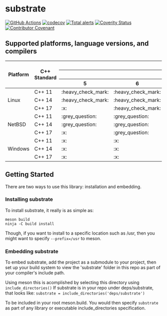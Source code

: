 # substrate
[![GitHub Actions](https://github.com/bad-alloc-heavy-industries/substrate/workflows/GitHub%20Actions/badge.svg)](https://github.com/bad-alloc-heavy-industries/substrate/actions)
[![codecov](https://codecov.io/gh/bad-alloc-heavy-industries/substrate/branch/master/graph/badge.svg)](https://codecov.io/gh/bad-alloc-heavy-industries/substrate)
[![Total alerts](https://img.shields.io/lgtm/alerts/g/bad-alloc-heavy-industries/substrate.svg?logo=lgtm&logoWidth=18)](https://lgtm.com/projects/g/bad-alloc-heavy-industries/substrate/alerts/)
[![Coverity Status](https://scan.coverity.com/projects/20662/badge.svg)](https://scan.coverity.com/projects/substrate)
[![Contributor Covenant](https://img.shields.io/badge/Contributor%20Covenant-v2.0%20adopted-ff69b4.svg)](code_of_conduct.md)

## Supported platforms, language versions, and compilers
<table>
    <thead>
        <tr>
            <th rowspan="3">Platform</th>
            <th rowspan="3">C++ Standard</th>
            <th colspan="11">Compiler</th>
        </tr>
        <tr>
            <th colspan="5">G++</th>
            <th colspan="5">Clang</th>
            <th colspan="1">MSVC</th>
        </tr>
        <tr>
            <th>5</th>
            <th>6</th>
            <th>7</th>
            <th>8</th>
            <th>9</th>
            <th>5</th>
            <th>6</th>
            <th>7</th>
            <th>8</th>
            <th>9</th>
            <th>14.11</th>
        </tr>
    </thead>
    <tbody>
      <tr>
        <td rowspan="3">Linux</td>
        <td>C++ 11</td>
        <td>:heavy_check_mark:</td>
        <td>:heavy_check_mark:</td>
        <td>:heavy_check_mark:</td>
        <td>:heavy_check_mark:</td>
        <td>:heavy_check_mark:</td>
        <td>:heavy_check_mark:</td>
        <td>:heavy_check_mark:</td>
        <td>:heavy_check_mark:</td>
        <td>:heavy_check_mark:</td>
        <td>:heavy_check_mark:</td>
        <td>:x:</td>
      </tr>
      <tr>
        <td>C++ 14</td>
        <td>:heavy_check_mark:</td>
        <td>:heavy_check_mark:</td>
        <td>:heavy_check_mark:</td>
        <td>:heavy_check_mark:</td>
        <td>:heavy_check_mark:</td>
        <td>:heavy_check_mark:</td>
        <td>:heavy_check_mark:</td>
        <td>:heavy_check_mark:</td>
        <td>:heavy_check_mark:</td>
        <td>:heavy_check_mark:</td>
        <td>:x:</td>
      </tr>
      <tr>
        <td>C++ 17</td>
        <td>:x:</td>
        <td>:heavy_check_mark:</td>
        <td>:heavy_check_mark:</td>
        <td>:heavy_check_mark:</td>
        <td>:heavy_check_mark:</td>
        <td>:heavy_check_mark:</td>
        <td>:heavy_check_mark:</td>
        <td>:heavy_check_mark:</td>
        <td>:heavy_check_mark:</td>
        <td>:heavy_check_mark:</td>
        <td>:x:</td>
      </tr>
      <tr>
        <td rowspan="3">NetBSD</td>
        <td>C++ 11</td>
        <td>:grey_question:</td>
        <td>:grey_question:</td>
        <td>:heavy_check_mark:</td>
        <td>:grey_question:</td>
        <td>:grey_question:</td>
        <td>:grey_question:</td>
        <td>:grey_question:</td>
        <td>:grey_question:</td>
        <td>:grey_question:</td>
        <td>:grey_question:</td>
        <td>:x:</td>
      </tr>
      <tr>
        <td>C++ 14</td>
        <td>:grey_question:</td>
        <td>:grey_question:</td>
        <td>:heavy_check_mark:</td>
        <td>:grey_question:</td>
        <td>:grey_question:</td>
        <td>:grey_question:</td>
        <td>:grey_question:</td>
        <td>:grey_question:</td>
        <td>:grey_question:</td>
        <td>:grey_question:</td>
        <td>:x:</td>
      </tr>
      <tr>
        <td>C++ 17</td>
        <td>:x:</td>
        <td>:grey_question:</td>
        <td>:heavy_check_mark:</td>
        <td>:grey_question:</td>
        <td>:grey_question:</td>
        <td>:grey_question:</td>
        <td>:grey_question:</td>
        <td>:grey_question:</td>
        <td>:grey_question:</td>
        <td>:grey_question:</td>
        <td>:x:</td>
      </tr>
      <tr>
       <td rowspan="3">Windows</td>
        <td>C++ 11</td>
        <td>:x:</td>
        <td>:x:</td>
        <td>:x:</td>
        <td>:x:</td>
        <td>:x:</td>
        <td>:x:</td>
        <td>:x:</td>
        <td>:x:</td>
        <td>:x:</td>
        <td>:x:</td>
        <td>:grey_question:</td>
      </tr>
      <tr>
        <td>C++ 14</td>
        <td>:x:</td>
        <td>:x:</td>
        <td>:x:</td>
        <td>:x:</td>
        <td>:x:</td>
        <td>:x:</td>
        <td>:x:</td>
        <td>:x:</td>
        <td>:x:</td>
        <td>:x:</td>
        <td>:grey_question:</td>
      </tr>
      <tr>
        <td>C++ 17</td>
        <td>:x:</td>
        <td>:x:</td>
        <td>:x:</td>
        <td>:x:</td>
        <td>:x:</td>
        <td>:x:</td>
        <td>:x:</td>
        <td>:x:</td>
        <td>:x:</td>
        <td>:x:</td>
        <td>:grey_question:</td>
      </tr>
    </tbody>
</table>

## Getting Started

There are two ways to use this library: installation and embedding.

### Installing substrate

To install substrate, it really is as simple as:
```
meson build
ninja -C build install
```

Though, if you want to install to a specific location such as /usr, then you might want to specify `--prefix=/usr` to meson.

### Embedding substrate

To embed substrate, add the project as a submodule to your project, then set up your build system
to view the 'substrate' folder in this repo as part of your compiler's include path.

Using meson this is acomplished by selecting this directory using `include_directories()`
If substrate is in your repo under deps/substrate, that looks like:
`substrate = include_directories('deps/substrate')`

To be included in your root meson.build. You would then specify `substrate` as part of any library or executable include_directories specification.
